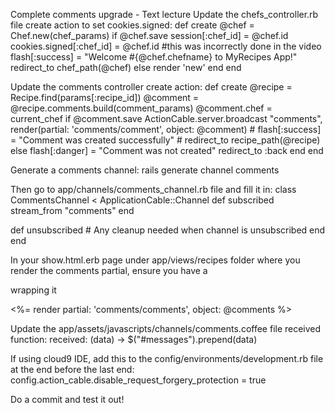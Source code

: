 Complete comments upgrade - Text lecture
Update the chefs_controller.rb file create action to set cookies.signed:
  def create
    @chef = Chef.new(chef_params)
    if @chef.save
      session[:chef_id] = @chef.id
      cookies.signed[:chef_id] = @chef.id #this was incorrectly done in the video
      flash[:success] = "Welcome #{@chef.chefname} to MyRecipes App!"
      redirect_to chef_path(@chef)
    else
      render 'new'
    end
  end

Update the comments controller create action:
  def create
    @recipe = Recipe.find(params[:recipe_id])
    @comment = @recipe.comments.build(comment_params)
    @comment.chef = current_chef
    if @comment.save
      ActionCable.server.broadcast "comments", 
                  render(partial: 'comments/comment', object: @comment)
      # flash[:success] = "Comment was created successfully"
      # redirect_to recipe_path(@recipe)
    else
      flash[:danger] = "Comment was not created"
      redirect_to :back
    end
  end

Generate a comments channel:
rails generate channel comments

Then go to app/channels/comments_channel.rb file and fill it in:
class CommentsChannel < ApplicationCable::Channel
  def subscribed
    stream_from "comments"
  end

  def unsubscribed
    # Any cleanup needed when channel is unsubscribed
  end
end

In your show.html.erb page under app/views/recipes folder where you render the comments partial, ensure you have a <div id="comments"> wrapping it
<div id="messages">
  <%= render partial: 'comments/comments', object: @comments %>
</div>

Update the app/assets/javascripts/channels/comments.coffee file received function:
received: (data) ->
  $("#messages").prepend(data)

If using cloud9 IDE, add this to the config/environments/development.rb file at the end before the last end:
config.action_cable.disable_request_forgery_protection = true

Do a commit and test it out!